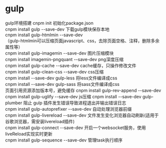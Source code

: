 # gulp
gulp环境搭建
cnpm init  初始化package.json  
cnpm install gulp --save-dev  下载gulp模块保存本地  
cnpm install gulp-htmlmin --save-dev  
（gulp-htmlmin可以压缩页面javascript、css，去除页面空格、注释，删除多余属性等）   
cnpm install gulp-imagemin --save-dev  图片压缩模块  
cnpm install imagemin-pngquant --save-dev  png深度压缩  
cnpm install gulp-cache --save-dev  cache缓存，只操作修改文件  
cnpm install gulp-clean-css --save-dev  css压缩  
cnpm install --save-dev gulp-less  将less文件编译成css   
cnpm install --save-dev gulp-sass  将sass文件编译成css    
页面引用资源添加版本号，避免缓存
cnpm install gulp-rev-append --save-dev 
cnpm install gulp-uglify --save-dev  js压缩
cnpm install --save-dev gulp-plumber  阻止 gulp 插件发生错误导致进程退出并输出错误日志  
cnpm install gulp-autoprefixer --save-dev 自动处理浏览器前缀  
cnpm install gulp-livereload --save-dev 文件发生变化浏览器自动刷新(适用于谷歌浏览器，需安装livereload插件)    
cnpm install gulp-connect --save-dev 开启一个websocket服务，使用liveReload实现实时更新  
cnpm install gulp-sequence --save-dev 管理task执行顺序  



